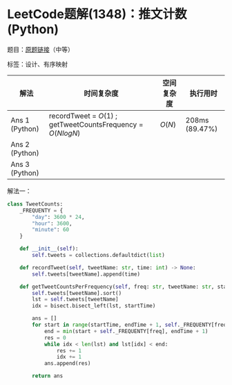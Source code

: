 # LeetCode题解(1348)：推文计数(Python)

题目：[原题链接](https://leetcode-cn.com/problems/tweet-counts-per-frequency/)（中等）

标签：设计、有序映射

| 解法           | 时间复杂度                                                  | 空间复杂度 | 执行用时       |
| -------------- | ----------------------------------------------------------- | ---------- | -------------- |
| Ans 1 (Python) | recordTweet = $O(1)$ ; getTweetCountsFrequency = $O(NlogN)$ | $O(N)$     | 208ms (89.47%) |
| Ans 2 (Python) |                                                             |            |                |
| Ans 3 (Python) |                                                             |            |                |

解法一：

```python
class TweetCounts:
    _FREQUENTY = {
        "day": 3600 * 24,
        "hour": 3600,
        "minute": 60
    }

    def __init__(self):
        self.tweets = collections.defaultdict(list)

    def recordTweet(self, tweetName: str, time: int) -> None:
        self.tweets[tweetName].append(time)

    def getTweetCountsPerFrequency(self, freq: str, tweetName: str, startTime: int, endTime: int) -> List[int]:
        self.tweets[tweetName].sort()
        lst = self.tweets[tweetName]
        idx = bisect.bisect_left(lst, startTime)

        ans = []
        for start in range(startTime, endTime + 1, self._FREQUENTY[freq]):
            end = min(start + self._FREQUENTY[freq], endTime + 1)
            res = 0
            while idx < len(lst) and lst[idx] < end:
                res += 1
                idx += 1
            ans.append(res)

        return ans
```

